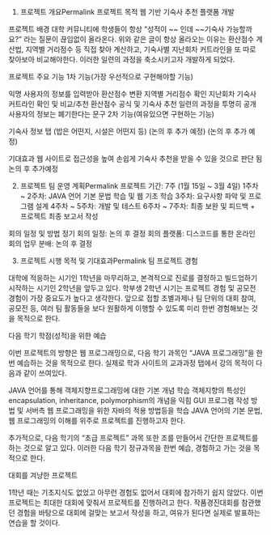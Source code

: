 1. 프로젝트 개요Permalink
프로젝트 목적
웹 기반 기숙사 추천 플랫폼 개발



프로젝트 배경
대학 커뮤니티에 학생들이 항상 “성적이 ~~ 인데 ~~기숙사 가능할까요?” 라는 질문이 끊임없이 올라온다.
위와 같은 글이 항상 올라오는 이유는 환산점수 계산법, 지역별 거리점수 등 직접 찾아 계산하고, 기숙사별 지난회차 커트라인을 또 따로 찾아보아 비교해야한다.
이러한 일련의 과정을 축소시키고자 개발하게 되었다.



프로젝트 주요 기능
1차 기능(가장 우선적으로 구현해야할 기능)

익명 사용자의 정보를 입력받아 환산점수 변환
지역별 거리점수 확인
지난회차 기숙사 커트라인 확인 및 비교/추천
환산점수 공식 및 기숙사 추천 일련의 과정을 투명히 공개
사용자의 정보는 폐기한다는 문구
2차 기능(여유있으면 구현하는 기능)

기숙사 정보 탭 (밥은 어떤지, 시설은 어떤지 등)
(논의 후 추가 예정)
(논의 후 추가 예정)


기대효과
웹 사이트로 접근성을 높여 손쉽게 기숙사 추천을 받을 수 있을 것으로 판단 됨
논의 후 추가예정


2. 프로젝트 팀 운영 계획Permalink
프로젝트 기간: 7주 (1월 15일 ~ 3월 4일)
1주차 ~ 2주차: JAVA 언어 기본 문법 학습 및 웹 기초 학습
3주차: 요구사항 파악 및 프로그램 설계
4주차 ~ 5주차: 개발 및 테스트
6주차 ~ 7주차: 최종 보완 및 피드백 + 프로젝트 최종 보고서 작성



회의 일정 및 방법
정기 회의 일정: 논의 후 결정
회의 플랫폼: 디스코드를 통한 온라인 회의
업무 분배: 논의 후 결정


3. 프로젝트 시행 목적 및 기대효과Permalink
팀 프로젝트 경험

대학에 적응하는 시기인 1학년을 마무리하고, 본격적으로 진로를 결정하고 빌드업하기 시작하는 시기인 2학년을 앞두고 있다.
학부생 2학년 시기는 프로젝트 경험 및 공모전 경험이 가장 중요도가 높다고 생각한다.
앞으로 접할 조별과제나 팀 단위의 대회 참여, 공모전 등, 여러 팀 활동들을 보다 원활하게 이행할 수 있도록 미리 한번 경험해보는 것을 목적으로 한다.



다음 학기 학점(성적)을 위한 예습

이번 프로젝트의 방향은 웹 프로그래밍으로, 다음 학기 과목인 “JAVA 프로그래밍”을 한번 예습하는 것을 목적으로 한다.
실제로 학과 사이트의 교과과정 탭에서 강의 목적이 다음과 같이 쓰여있다.

JAVA 언어를 통해 객체지향프로그래밍에 대한 기본 개념 학습
객체지향의 특성인 encapsulation, inheritance, polymorphism의 개념을 익힘
GUI 프로그램 작성 방법 및 서버측 웹 프로그래밍을 위한 자바의 적용 방법등을 학습
JAVA 언어의 기본 문법, 웹 프로그래밍의 이해를 위주로 프로젝트를 진행하고자 한다.

추가적으로, 다음 학기의 “초급 프로젝트” 과목 또한 조를 만들어서 간단한 프로젝트를 하는 것으로 알고 있다. 이러한 다음 학기 정규과목을 한번 예습, 경험하고 가는 것을 목적으로 한다.



대회를 겨냥한 프로젝트

1학년 때는 기초지식도 없었고 아무런 경험도 없어서 대회에 참가하기 쉽지 않았다.
이번 프로젝트는 최대한 대회에 맞춰서 프로젝트를 진행하려고 한다.
작품경진대회를 참관했던 경험을 바탕으로 대회에 걸맞는 보고서 작성을 하고, 여유가 된다면 실제로 발표하는 연습을 할 것이다.
